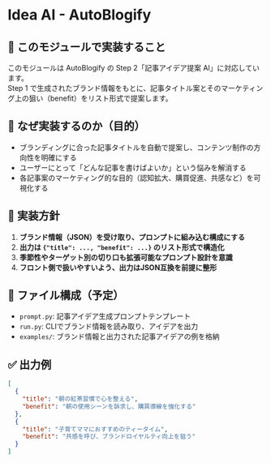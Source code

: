 # Idea AI - AutoBlogify

## 📌 このモジュールで実装すること

このモジュールは AutoBlogify の Step 2「記事アイデア提案 AI」に対応しています。  
Step 1 で生成されたブランド情報をもとに、記事タイトル案とそのマーケティング上の狙い（benefit）をリスト形式で提案します。

## 🎯 なぜ実装するのか（目的）

- ブランディングに合った記事タイトルを自動で提案し、コンテンツ制作の方向性を明確にする
- ユーザーにとって「どんな記事を書けばよいか」という悩みを解消する
- 各記事案のマーケティング的な目的（認知拡大、購買促進、共感など）を可視化する

## 🧭 実装方針

1. **ブランド情報（JSON）を受け取り、プロンプトに組み込む構成にする**
2. **出力は `{"title": ..., "benefit": ...}` のリスト形式で構造化**
3. **季節性やターゲット別の切り口も拡張可能なプロンプト設計を意識**
4. **フロント側で扱いやすいよう、出力はJSON互換を前提に整形**

## 🔧 ファイル構成（予定）

- `prompt.py`: 記事アイデア生成プロンプトテンプレート
- `run.py`: CLIでブランド情報を読み取り、アイデアを出力
- `examples/`: ブランド情報と出力された記事アイデアの例を格納

## ✅ 出力例

```json
[
  {
    "title": "朝の紅茶習慣で心を整える",
    "benefit": "朝の使用シーンを訴求し、購買導線を強化する"
  },
  {
    "title": "子育てママにおすすめのティータイム",
    "benefit": "共感を呼び、ブランドロイヤルティ向上を狙う"
  }
]
```
